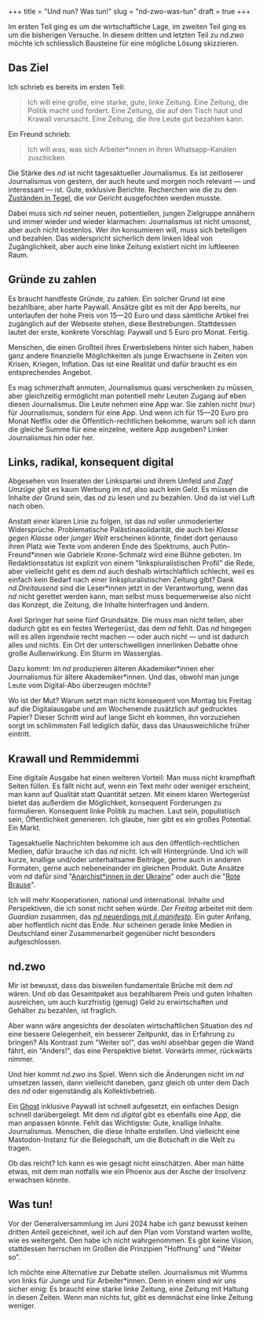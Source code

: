 +++
title = "Und nun? Was tun!"
slug = "nd-zwo-was-tun"
draft = true
+++

Im ersten Teil ging es um die wirtschaftliche Lage, im zweiten Teil ging es um die bisherigen Versuche.
In diesem dritten und letzten Teil zu _nd.zwo_ möchte ich schliesslich Bausteine für eine mögliche Lösung skizzieren.

<!-- more -->

## Das Ziel

Ich schrieb es bereits im ersten Teil:

> Ich will eine große, eine starke, gute, linke Zeitung. Eine Zeitung, die Politik macht und fordert. Eine Zeitung, die auf den Tisch haut und Krawall verursacht. Eine Zeitung, die ihre Leute gut bezahlen kann.

Ein Freund schrieb:

> Ich will was, was sich Arbeiter\*innen in ihren Whatsapp-Kanälen zuschicken.

Die Stärke des _nd_ ist nicht tagesaktueller Journalismus.
Es ist zeitloserer Journalismus von gestern, der auch heute und morgen noch relevant — und interessant — ist.
Gute, exklusive Berichte.
Recherchen wie die zu den [Zuständen in Tegel](https://www.nd-aktuell.de/artikel/1181267.fluechtlinge-ankunftszentrum-in-berlin-tegel-fatale-zustaende-fuer-gefluechtete.html), die vor Gericht ausgefochten werden musste.

Dabei muss sich _nd_ seiner neuen, potientiellen, jungen Zielgruppe annähern und immer wieder und wieder klarmachen: Journalismus ist nicht umsonst, aber auch nicht kostenlos.
Wer ihn konsumieren will, muss sich beteiligen und bezahlen.
Das widerspricht sicherlich dem linken Ideal von Zugänglichkeit, aber auch eine linke Zeitung existiert nicht im luftleeren Raum.

## Gründe zu zahlen

Es braucht handfeste Gründe, zu zahlen.
Ein solcher Grund ist eine bezahlbare, aber harte Paywall.
Ansätze gibt es mit der App bereits, nur unterlaufen der hohe Preis von 15—20 Euro und dass sämtliche Artikel frei zugänglich auf der Webseite stehen, diese Bestrebungen.
Stattdessen lautet der erste, konkrete Vorschlag: Paywall und 5 Euro pro Monat. Fertig.

Menschen, die einen Großteil ihres Erwerbslebens hinter sich haben, haben ganz andere finanzielle Möglichkeiten als junge Erwachsene in Zeiten von Krisen, Kriegen, Inflation.
Das ist eine Realität und dafür braucht es ein entsprechendes Angebot.

Es mag schmerzhaft anmuten, Journalismus quasi verschenken zu müssen, aber gleichzeitig ermöglicht man potentiell mehr Leuten Zugang auf eben diesen Journalismus. Die Leute nehmen eine App war. Sie zahlen nicht (nur) für Journalismus, sondern für eine App. Und wenn ich für 15—20 Euro pro Monat Netflix oder die Öffentlich-rechtlichen bekomme, warum soll ich dann die gleiche Summe für eine einzelne, weitere App ausgeben? Linker Journalismus hin oder her.

## Links, radikal, konsequent digital

Abgesehen von Inseraten der Linkspartei und ihrem Umfeld und _Zapf Umzüge_ gibt es kaum Werbung im _nd_, also auch kein Geld. Es müssen die Inhalte _der_ Grund sein, das _nd_ zu lesen und zu bezahlen. Und da ist viel Luft nach oben.

Anstatt einer klaren Linie zu folgen, ist das _nd_ voller unmoderierter Widersprüche. Problematische Palästinasolidarität, die auch bei _Klasse gegen Klasse_ oder _junger Welt_ erscheinen könnte, findet dort genauso ihren Platz wie Texte vom anderen Ende des Spektrums, auch Putin-Freund\*innen wie Gabriele Krone-Schmalz wird eine Bühne geboten. Im Redaktionsstatus ist explizit von einem "linkspluralistischen Profil" die Rede, aber vielleicht geht es dem _nd_ auch deshalb wirtschlaftlich schlecht, weil es einfach kein Bedarf nach einer linkspluralistischen Zeitung gibt?
Dank _nd.Dreitausend_ sind die Leser\*innen jetzt in der Verantwortung, wenn das _nd_ nicht gerettet werden kann, man selbst muss bequemerweise also nicht das Konzept, die Zeitung, die Inhalte hinterfragen und ändern.

Axel Springer hat seine fünf Grundsätze. Die muss man nicht teilen, aber dadurch gibt es ein festes Wertegerüst, das dem _nd_ fehlt. Das _nd_ hingegen will es allen irgendwie recht machen — oder auch nicht — und ist dadurch alles und nichts. Ein Ort der unterschwelligen innerlinken Debatte ohne große Außenwirkung. Ein Sturm im Wasserglas.

Dazu kommt: Im _nd_ produzieren älteren Akademiker\*innen eher Journalismus für ältere Akademiker\*innen. Und das, obwohl man junge Leute vom Digital-Abo überzeugen möchte?

Wo ist der Mut? Warum setzt man nicht konsequent von Montag bis Freitag auf die Digitalausgabe und am Wochenende zusätzlich auf gedrucktes Papier? Dieser Schritt wird auf lange Sicht eh kommen, ihn vorzuziehen sorgt im schlimmsten Fall lediglich dafür, dass das Unausweichliche früher eintritt.

## Krawall und Remmidemmi

Eine digitale Ausgabe hat einen weiteren Vorteil: Man muss nicht krampfhaft Seiten füllen.
Es fällt nicht auf, wenn ein Text mehr oder weniger erscheint, man kann auf Qualität statt Quantität setzen.
Mit einem klaren Wertegerüst bietet das außerdem die Möglichkeit, konsequent Forderungen zu formulieren.
Konsequent linke Politik zu machen.
Laut sein, populistisch sein, Öffentlichkeit generieren.
Ich glaube, hier gibt es ein großes Potential.
Ein Markt.

Tagesaktuelle Nachrichten bekomme ich aus den öffentlich-rechtlichen Medien, dafür brauche ich das _nd_ nicht.
Ich will Hintergründe.
Und ich will kurze, knallige und/oder unterhaltsame Beiträge, gerne auch in anderen Formaten, gerne auch nebeneinander im gleichen Produkt.
Gute Ansätze vom _nd_ dafür sind "[Anarchist\*innen in der Ukraine](https://www.youtube.com/watch?v=lIXRO8LBvCY&list=PL0zPxhlmI6jpSNZ1WVW2Oo02zWQxmmHZM)" oder auch die "[Rote Brause](https://www.nd-aktuell.de/podcasts/rote-brause)". 

Ich will mehr Kooperationen, national und international.
Inhalte und Perspektiven, die ich sonst nicht sehen würde.
_Der Freitag_ arbeitet mit dem _Guardian_ zusammen, das [_nd_ neuerdings mit _il manifesto_](https://www.nd-aktuell.de/artikel/1183174.italienische-linke-direktor-von-il-manifesto-opposition-geht-einfacher.html).
Ein guter Anfang, aber hoffentlich nicht das Ende.
Nur scheinen gerade linke Medien in Deutschland einer Zusammenarbeit gegenüber nicht besonders aufgeschlossen.

## nd.zwo

Mir ist bewusst, dass das bisweilen fundamentale Brüche mit dem _nd_ wären.
Und ob das Gesamtpaket aus bezahlbarem Preis und guten Inhalten ausreichen, um auch kurzfristig (genug) Geld zu erwirtschaften und Gehälter zu bezahlen, ist fraglich.

Aber wann wäre angesichts der desolaten wirtschaftlichen Situation des _nd_ eine bessere Gelegenheit, ein besserer Zeitpunkt, das in Erfahrung zu bringen?
Als Kontrast zum "Weiter so!", das wohl absehbar gegen die Wand fährt, ein "Anders!", das eine Perspektive bietet.
Vorwärts immer, rückwärts nimmer.

Und hier kommt _nd.zwo_ ins Spiel.
Wenn sich die Änderungen nicht im _nd_ umsetzen lassen, dann vielleicht daneben, ganz gleich ob unter dem Dach des _nd_ oder eigenständig als Kollektivbetrieb.

Ein [Ghost](https://tryghost.org) inklusive Paywall ist schnell aufgesetzt, ein einfaches Design schnell darübergelegt.
Mit dem _nd.digital_ gibt es ebenfalls eine App, die man anpassen könnte.
Fehlt das Wichtigste: Gute, knallige Inhalte. Journalismus. Menschen, die diese Inhalte erstellen.
Und vielleicht eine Mastodon-Instanz für die Belegschaft, um die Botschaft in die Welt zu tragen.

Ob das reicht?
Ich kann es wie gesagt nicht einschätzen.
Aber man hätte etwas, mit dem man notfalls wie ein Phoenix aus der Asche der Insolvenz erwachsen könnte.

## Was tun!

Vor der Generalversammlung im Juni 2024 habe ich ganz bewusst keinen dritten Anteil gezeichnet, weil ich auf den Plan vom Vorstand warten wollte, wie es weitergeht.
Den habe ich nicht wahrgenommen. Es gibt keine Vision, stattdessen herrschen im Großen die Prinzipien "Hoffnung" und "Weiter so".

Ich möchte eine Alternative zur Debatte stellen.
Journalismus mit Wumms von links für Junge und für Arbeiter\*innen.
Denn in einem sind wir uns sicher einig: Es braucht eine starke linke Zeitung, eine Zeitung mit Haltung in diesen Zeiten.
Wenn man nichts tut, gibt es demnächst eine linke Zeitung weniger.